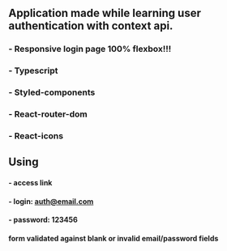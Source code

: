 ## Application made while learning user authentication with context api.

### - Responsive login page 100% flexbox!!!

### - Typescript

### - Styled-components

### - React-router-dom

### - React-icons

## Using

#### - access link
#### - login: auth@email.com
#### - password: 123456

#### form validated against blank or invalid email/password fields
